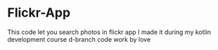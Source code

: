 # Flickr-App
This code let you search photos in flickr app
I made it during my kotlin development course
d-branch code work by love
